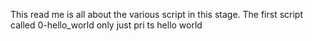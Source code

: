 This read me is all about the various script in this stage.
The first script called 0-hello_world only just pri ts hello world
